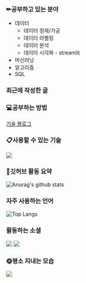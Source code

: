 ### ✏공부하고 있는 분야
* 데이터
  * 데이터 정재/가공
  * 데이터 라벨링
  * 데이터 분석
  * 데이터 시각화 - streamlit
* 머신러닝
* 알고리즘
* SQL

### 최근에 작성한 글

### 💻공부하는 방법
[기술 블로그](https://whdgus928.tistory.com/)

### 📋사용할 수 있는 기술
<img src="https://img.shields.io/badge/Python-gray?style=flat&logo=Python&logoColor=3776AB"/>

### 📃깃허브 활동 요약
![Anurag's github stats](https://github-readme-stats.vercel.app/api?username=whdgus928&show_icons=true&theme=vue )

### 자주 사용하는 언어
![Top Langs](https://github-readme-stats.vercel.app/api/top-langs/?username=whdgus928&layout=compact&theme=vue)

### 활동하는 소셜
<a href="https://blog.naver.com/whdgus928"><img src='https://img.shields.io/static/v1?&message=<programmers>&color=<blue>'></a>
<a href="https://whdgus928.tistory.com/"><img src="https://img.shields.io/badge/Tistory-000000?style=flat-square&logo=Blogger&logoColor=white"/></a>
### 🌞평소 지내는 모습
<a href="https://blog.naver.com/whdgus928"><img src="https://img.shields.io/badge/Naver-03C75A?style=flat-square&logo=Blogger&logoColor=white"/></a>

